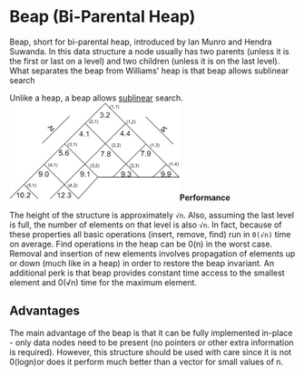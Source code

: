 # Beap (Bi-Parental Heap)

Beap, short for bi-parental heap, introduced by Ian Munro and Hendra Suwanda. In this data structure a node usually has two parents (unless it is the first or last on a level) and two children (unless it is on the last level). What separates the beap from Williams' heap is that beap allows sublinear search

Unlike a heap, a beap allows [sublinear](https://en.wikipedia.org/wiki/Sublinear) search.
![image](media/Beap-(Bi-Parental-Heap)-image1.png)**Performance**

The height of the structure is approximately `√n`. Also, assuming the last level is full, the number of elements on that level is also `√n`. In fact, because of these properties all basic operations (insert, remove, find) run in `0(√n)` time on average. Find operations in the heap can be 0(n) in the worst case. Removal and insertion of new elements involves propagation of elements up or down (much like in a heap) in order to restore the beap invariant. An additional perk is that beap provides constant time access to the smallest element and 0(√n) time for the maximum element.

## Advantages

The main advantage of the beap is that it can be fully implemented in-place - only data nodes need to be present (no pointers or other extra information is required). However, this structure should be used with care since it is not 0(logn)or does it perform much better than a vector for small values of n.
